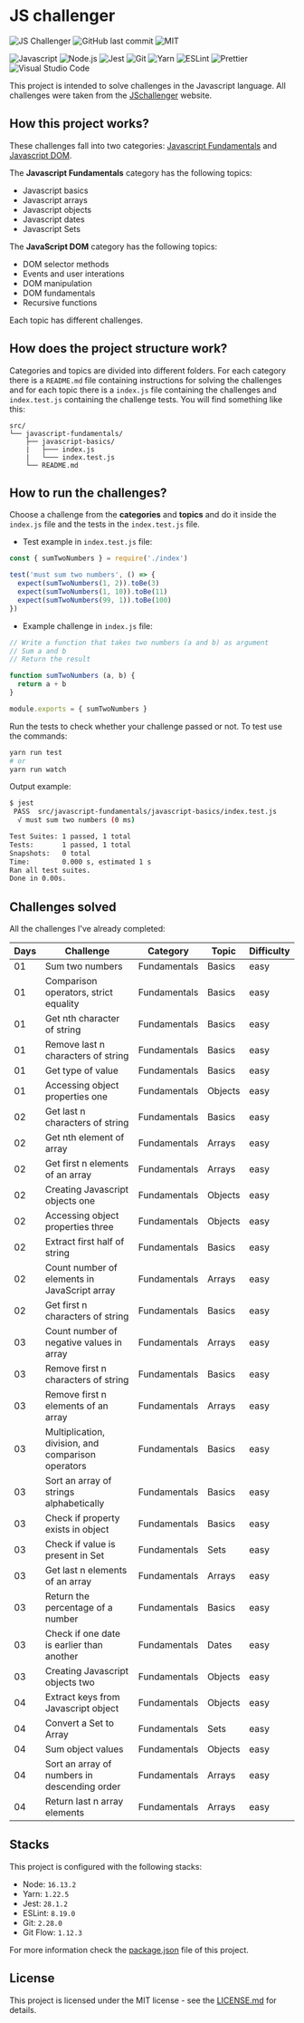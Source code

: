 # JS challenger

![JS Challenger](https://img.shields.io/badge/JefersonLucas-%20JS%20Challenger-yellow)
![GitHub last commit](https://img.shields.io/github/last-commit/JefersonLucas/js-challenger?style=flat)
![MIT](https://img.shields.io/github/license/JefersonLucas/js-challenger?style=flat)

![Javascript](https://img.shields.io/badge/-Javascript-21262d?fff&style=flat-square&logo=javascript)
![Node.js](https://img.shields.io/badge/-Node.js-21262d?style=flat-square&logo=node.js&logoColor=509941)
![Jest](https://img.shields.io/badge/-Jest-21262d?fff&style=flat-square&logo=jest&logoColor=c63d14)
![Git](https://img.shields.io/badge/-Git-21262d?fff&style=flat-square&logo=git)
![Yarn](https://img.shields.io/badge/-Yarn-21262d?fff&style=flat-square&logo=yarn)
![ESLint](https://img.shields.io/badge/-ESLint-21262d?fff&style=flat-square&logo=eSLint&logoColor=462fb9)
![Prettier](https://img.shields.io/badge/-Prettier-21262d?fff&style=flat-square&logo=prettier)
![Visual Studio Code](https://img.shields.io/badge/-Visual%20Studio%20Code-21262d?fff&style=flat-square&logo=visual-studio-code&logoColor=007ACC)

This project is intended to solve challenges in the Javascript language. All challenges were taken from the [JSchallenger](https://www.jschallenger.com/) website.

## How this project works?

These challenges fall into two categories: [Javascript Fundamentals](https://www.jschallenger.com/javascript-fundamentals) and [Javascript DOM](https://www.jschallenger.com/javascript-dom-exercises).

The **Javascript Fundamentals** category has the following topics:
- Javascript basics
- Javascript arrays
- Javascript objects
- Javascript dates
- Javascript Sets

The **JavaScript DOM** category has the following topics:
- DOM selector methods
- Events and user interations
- DOM manipulation
- DOM fundamentals
- Recursive functions

Each topic has different challenges.

## How does the project structure work?

Categories and topics are divided into different folders. For each category there is a `README.md` file containing instructions for solving the challenges and for each topic there is a `index.js` file containing the challenges and `index.test.js` containing the challenge tests. You will find something like this:

```
src/
└── javascript-fundamentals/
    ├── javascript-basics/
    |   ├─── index.js
    |   └─── index.test.js
    └── README.md
```

## How to run the challenges?

Choose a challenge from the **categories** and **topics** and do it inside the `index.js` file and the tests in the `index.test.js` file.

- Test example in `index.test.js` file:

```js
const { sumTwoNumbers } = require('./index')

test('must sum two numbers', () => {
  expect(sumTwoNumbers(1, 2)).toBe(3)
  expect(sumTwoNumbers(1, 10)).toBe(11)
  expect(sumTwoNumbers(99, 1)).toBe(100)
})
```

- Example challenge in `index.js` file:

```js
// Write a function that takes two numbers (a and b) as argument
// Sum a and b
// Return the result

function sumTwoNumbers (a, b) {
  return a + b
}

module.exports = { sumTwoNumbers }
```

Run the tests to check whether your challenge passed or not. To test use the commands:

```bash
yarn run test
# or
yarn run watch
```

Output example:

```bash
$ jest
 PASS  src/javascript-fundamentals/javascript-basics/index.test.js
  √ must sum two numbers (0 ms)

Test Suites: 1 passed, 1 total
Tests:       1 passed, 1 total
Snapshots:   0 total
Time:        0.000 s, estimated 1 s
Ran all test suites.
Done in 0.00s.
```

## Challenges solved

All the challenges I've already completed:

| Days | Challenge                                          | Category     | Topic   | Difficulty |
| ---- | -------------------------------------------------- | ------------ | ------- | ---------- |
| 01   | Sum two numbers                                    | Fundamentals | Basics  | easy       |
| 01   | Comparison operators, strict equality              | Fundamentals | Basics  | easy       |
| 01   | Get nth character of string                        | Fundamentals | Basics  | easy       |
| 01   | Remove last n characters of string                 | Fundamentals | Basics  | easy       |
| 01   | Get type of value                                  | Fundamentals | Basics  | easy       |
| 01   | Accessing object properties one                    | Fundamentals | Objects | easy       |
| 02   | Get last n characters of string                    | Fundamentals | Basics  | easy       |
| 02   | Get nth element of array                           | Fundamentals | Arrays  | easy       |
| 02   | Get first n elements of an array                   | Fundamentals | Arrays  | easy       |
| 02   | Creating Javascript objects one                    | Fundamentals | Objects | easy       |
| 02   | Accessing object properties three                  | Fundamentals | Objects | easy       |
| 02   | Extract first half of string                       | Fundamentals | Basics  | easy       |
| 02   | Count number of elements in JavaScript array       | Fundamentals | Arrays  | easy       |
| 02   | Get first n characters of string                   | Fundamentals | Basics  | easy       |
| 03   | Count number of negative values in array           | Fundamentals | Arrays  | easy       |
| 03   | Remove first n characters of string                | Fundamentals | Basics  | easy       |
| 03   | Remove first n elements of an array                | Fundamentals | Arrays  | easy       |
| 03   | Multiplication, division, and comparison operators | Fundamentals | Basics  | easy       |
| 03   | Sort an array of strings alphabetically            | Fundamentals | Basics  | easy       |
| 03   | Check if property exists in object                 | Fundamentals | Basics  | easy       |
| 03   | Check if value is present in Set                   | Fundamentals | Sets    | easy       |
| 03   | Get last n elements of an array                    | Fundamentals | Arrays  | easy       |
| 03   | Return the percentage of a number                  | Fundamentals | Basics  | easy       |
| 03   | Check if one date is earlier than another          | Fundamentals | Dates   | easy       |
| 03   | Creating Javascript objects two                    | Fundamentals | Objects | easy       |
| 04   | Extract keys from Javascript object                | Fundamentals | Objects | easy       |
| 04   | Convert a Set to Array                             | Fundamentals | Sets    | easy       |
| 04   | Sum object values                                  | Fundamentals | Objects | easy       |
| 04   | Sort an array of numbers in descending order       | Fundamentals | Arrays  | easy       |
| 04   | Return last n array elements                       | Fundamentals | Arrays  | easy       |

## Stacks

This project is configured with the following stacks:

- Node: `16.13.2`
- Yarn: `1.22.5`
- Jest: `28.1.2`
- ESLint: `8.19.0`
- Git: `2.28.0`
- Git Flow: `1.12.3`

For more information check the [package.json](https://github.com/JefersonLucas/js-challenger/blob/main/package.json) file of this project.

## License 

This project is licensed under the MIT license - see the [LICENSE.md](https://github.com/JefersonLucas/js-challenger/blob/main/LICENSE.md) for details.